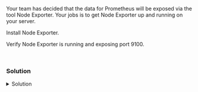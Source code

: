 Your team has decided that the data for Prometheus will be exposed via the tool Node Exporter. Your jobs is to get Node Exporter up and running on your server.

Install Node Exporter.

Verify Node Exporter is running and exposing port 9100.

<br>

### Solution
<details>
<summary>Solution</summary>
Create the directory where we will install Node Exporter.

```plain
mkdir /opt/node_exporter
```{{exec}}

`cd` into that directory to set up the server.

```plain
cd /opt/node_exporter
```{{exec}}

Download and unpackage a current version of Node Exporter.

```plain
wget https://github.com/prometheus/node_exporter/releases/download/v1.5.0/node_exporter-1.5.0.linux-amd64.tar.gz
tar xvfz node_exporter-1.5.0.linux-amd64.tar.gz
```{{exec}}

Copy over the node_exporter.service file and restart the systemctl daemon so that Node Exporter can run on your system.

```plain
cp /answers/node_exporter.service /etc/systemd/system/node_exporter.service
systemctl daemon-reload
```{{exec}}


Review the service file so that you are confident it is going to properly start Node Exporter.

```plain
cat /etc/systemd/system/node_exporter.service
```{{exec}}

Now that you've checked everything, start Node Exporter daemon.

```plain
systemctl enable node_exporter.service --now
```{{exec}}

Verify that Node Exporter is running and exposing the proper port.

```plain
systemctl status node_exporter --no-pager
sleep 2
curl http://localhost:9100/metrics
```{{exec}}

</details>